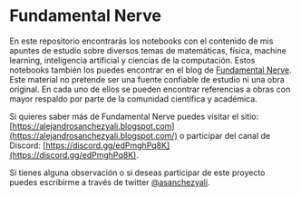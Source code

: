 # Fundamental Nerve 

En este repositorio encontrarás los notebooks con el contenido de mis apuntes de estudio sobre diversos temas de matemáticas, física, machine learning, inteligencia artificial y ciencias de la computación. Estos notebooks también los puedes encontrar en el  blog de [Fundamental Nerve](https://alejandrosanchezyali.blogspot.com/). Este material no pretende ser una fuente confiable de estudio ni una obra original. En cada uno de ellos se pueden encontrar referencias a obras con mayor respaldo por parte de la comunidad científica y académica.

Si quieres saber más de Fundamental Nerve  puedes visitar el sitio: [https://alejandrosanchezyali.blogspot.com](https://alejandrosanchezyali.blogspot.com/) o participar del canal de Discord: [https://discord.gg/edPmghPq8K](https://discord.gg/edPmghPq8K).

Si tienes alguna observación o si deseas participar de este proyecto puedes escribirme a través de twitter [@asanchezyali](https://twitter.com/asanchezyali).
